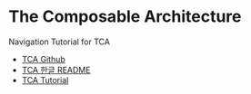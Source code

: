 # The Composable Architecture

Navigation Tutorial for TCA

- [TCA Github](https://github.com/pointfreeco/swift-composable-architecture)  
- [TCA 한글 README](https://gist.github.com/pilgwon/ea05e2207ab68bdd1f49dff97b293b17)  
- [TCA Tutorial](https://pointfreeco.github.io/swift-composable-architecture/main/tutorials/composablearchitecture/02-01-yourfirstpresentation)
